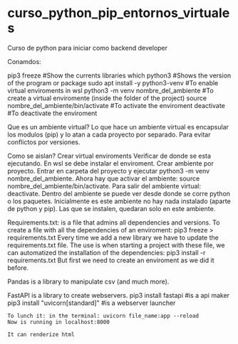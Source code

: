 # curso_python_pip_entornos_virtuales
Curso de python para iniciar como backend developer

Conamdos:

pip3 freeze                                     #Show the currents libraries 
which python3                                   #Shows the version of the program or package
sudo apt install -y python3-venv                #To enable virtual enviroments in wsl
python3 -m venv nombre_del_ambiente             #To create a virtual enviromente (inside the folder of the project)
source nombre_del_ambiente/bin/activate         #To activate the enviroment
deactivate                                      #To deactivate the enviroment


Que es un ambiente virtual?
Lo que hace un ambiente virtual es encapsular los modulos (pip) y lo atan a cada proyecto por separado. Para evitar conflictos por versiones.

Como se aislan? Crear virtual enviroments
    Verificar de donde se esta ejecutando.
    En wsl se debe instalar el enviroment.
    Crear ambiente por proyecto. Entrar en carpeta del proyecto y ejecutar python3 -m venv nombre_del_ambiente.
    Ahora hay que activar el ambiente: source nombre_del_ambiente/bin/activate.
    Para salir del ambiente virtual: deactivate.
    Dentro del ambiente se puede ver desde donde se corre python o los paquetes.
    Inicialmente es este ambiente no hay nada instalado (aparte de python y pip).
    Las que se instalen, quedaran solo en este ambiente.

Requirements.txt: is a file that admins all dependencies and versions.
    To create a file with all the dependencies of an enviroment: pip3 freeze > requirements.txt
    Every time we add a new library we have to update the requirements.txt file.
    The use is when starting a project with these file, we can automatized the installation of the dependencies:
        pip3 install -r requirements.txt
        But first we need to create an enviroment as we did it before.

Pandas is a library to manipulate csv (and much more).

FastAPI is a library to create webservers.
    pip3 install fastapi                #is a api maker
    pip3 install "uvicorn[standard]"    #is a webserver launcher

    To lunch it: in the terminal: uvicorn file_name:app --reload
    Now is running in localhost:8000

    It can renderize html